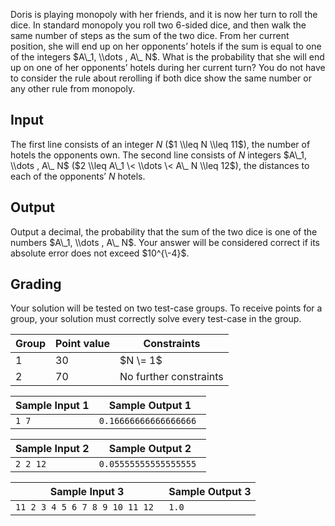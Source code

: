 
Doris is playing monopoly with her friends, and it is now
 her turn to roll the dice. In standard monopoly you roll two
 $6$\-sided dice, and then
 walk the same number of steps as the sum of the two dice. From
 her current position, she will end up on her opponents’ hotels
 if the sum is equal to one of the integers $A\_1, \\dots , A\_ N$. What is the
 probability that she will end up on one of her opponents’
 hotels during her current turn? You do not have to consider the
 rule about rerolling if both dice show the same number or any
 other rule from monopoly.


Input
-----


The first line consists of an integer $N$ ($1
 \\leq N \\leq 11$), the number of hotels the opponents
 own. The second line consists of $N$ integers $A\_1, \\dots , A\_ N$ ($2 \\leq A\_1 \< \\dots \< A\_ N \\leq
 12$), the distances to each of the opponents’
 $N$ hotels.


Output
------


Output a decimal, the probability that the sum of the two
 dice is one of the numbers $A\_1,
 \\dots , A\_ N$. Your answer will be considered correct if
 its absolute error does not exceed $10^{\-4}$.


Grading
-------


Your solution will be tested on two test\-case groups. To
 receive points for a group, your solution must correctly solve
 every test\-case in the group.




| Group | Point value | Constraints |
| --- | --- | --- |
| $1$ | $30$ | $N \= 1$ |
| $2$ | $70$ | No further constraints |




| Sample Input 1 | Sample Output 1 |
| --- | --- |
| ``` 1 7  ``` | ``` 0.16666666666666666  ``` |




| Sample Input 2 | Sample Output 2 |
| --- | --- |
| ``` 2 2 12  ``` | ``` 0.05555555555555555  ``` |




| Sample Input 3 | Sample Output 3 |
| --- | --- |
| ``` 11 2 3 4 5 6 7 8 9 10 11 12  ``` | ``` 1.0  ``` |


